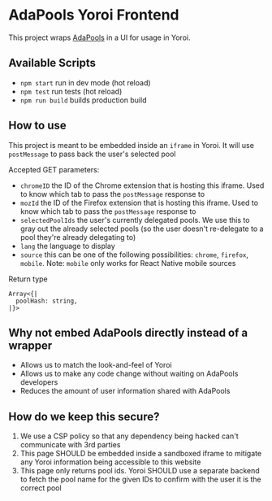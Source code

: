 # AdaPools Yoroi Frontend

This project wraps [AdaPools](https://adapools.org/) in a UI for usage in Yoroi.

## Available Scripts

- `npm start` run in dev mode (hot reload)
- `npm test` run tests (hot reload)
- `npm run build` builds production build

## How to use

This project is meant to be embedded inside an `iframe` in Yoroi. It will use `postMessage` to pass back the user's selected pool

Accepted GET parameters:

- `chromeID` the ID of the Chrome extension that is hosting this iframe. Used to know which tab to pass the `postMessage` response to
- `mozId` the ID of the Firefox extension that is hosting this iframe. Used to know which tab to pass the `postMessage` response to
- `selectedPoolIds` the user's currently delegated pools. We use this to gray out the already selected pools (so the user doesn't re-delegate to a pool they're already delegating to)
- `lang` the language to display
- `source` this can be one of the following possibilities: `chrome`, `firefox`, `mobile`. Note: `mobile` only works for React Native mobile sources

Return type

```
Array<{|
  poolHash: string,
|}>
```

## Why not embed AdaPools directly instead of a wrapper

- Allows us to match the look-and-feel of Yoroi
- Allows us to make any code change without waiting on AdaPools developers
- Reduces the amount of user information shared with AdaPools

## How do we keep this secure?

1) We use a CSP policy so that any dependency being hacked can't communicate with 3rd parties
2) This page SHOULD be embedded inside a sandboxed iframe to mitigate any Yoroi information being accessible to this website
3) This page only returns pool ids. Yoroi SHOULD use a separate backend to fetch the pool name for the given IDs to confirm with the user it is the correct pool
